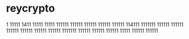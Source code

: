 # reycrypto
1
11111
1411
11111
11111
111111
111111
111111
111111
111111
114111
1111111
111111
111111
111111
111111
111111
111111
1111111
111111
111111
111111
11111
111111
111111
